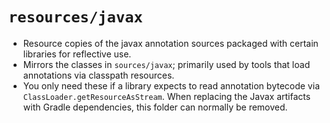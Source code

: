 # `resources/javax`

- Resource copies of the javax annotation sources packaged with certain libraries for reflective use.
- Mirrors the classes in `sources/javax`; primarily used by tools that load annotations via classpath resources.
- You only need these if a library expects to read annotation bytecode via `ClassLoader.getResourceAsStream`. When
  replacing the Javax artifacts with Gradle dependencies, this folder can normally be removed.

